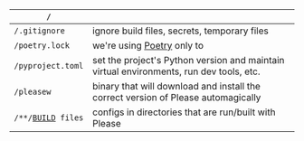| `/`                                                         |                                                                                         |
| ----------------------------------------------------------- | --------------------------------------------------------------------------------------- |
| `/.gitignore`                                               | ignore build files, secrets, temporary files                                            |
| `/poetry.lock`                                              | we're using [Poetry](https://python-poetry.org/) only to                                |
| `/pyproject.toml`                                           | set the project's Python version and maintain virtual environments, run dev tools, etc. |
| `/pleasew`                                                  | binary that will download and install the correct version of Please automagically       |
| `/**/`[`BUILD`](https://please.build/language.html)` files` | configs in directories that are run/built with Please                                   |